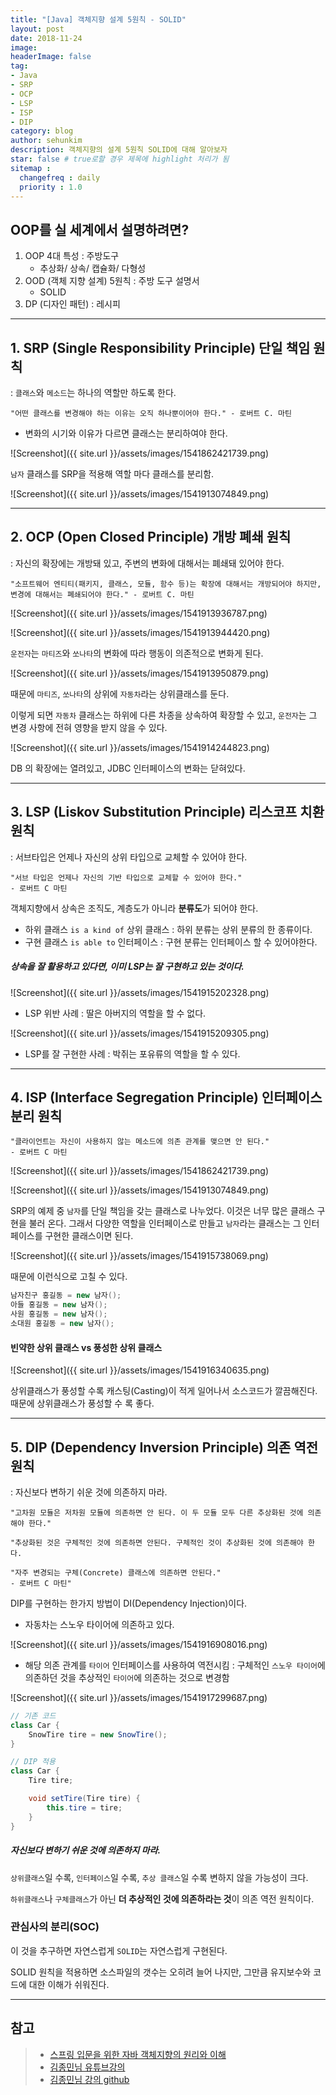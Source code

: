 ```yaml
---
title: "[Java] 객체지향 설계 5원칙 - SOLID"
layout: post
date: 2018-11-24
image:
headerImage: false
tag:
- Java
- SRP
- OCP
- LSP
- ISP
- DIP
category: blog
author: sehunkim
description: 객체지향의 설계 5원칙 SOLID에 대해 알아보자
star: false # true로할 경우 제목에 highlight 처리가 됨
sitemap :
  changefreq : daily
  priority : 1.0
---
```


## OOP를 실 세계에서 설명하려면?

1. OOP 4대 특성 : 주방도구
   - 추상화/ 상속/ 캡슐화/ 다형성
2. OOD (객체 지향 설계) 5원칙 : 주방 도구 설명서
   - SOLID
3. DP (디자인 패턴) : 레시피

---

## 1. SRP (Single Responsibility Principle) 단일 책임 원칙
: `클래스`와 `메소드`는 하나의 역할만 하도록 한다.

```
"어떤 클래스를 변경해야 하는 이유는 오직 하나뿐이어야 한다." - 로버트 C. 마틴
```

- 변화의 시기와 이유가 다르면 클래스는 분리하여야 한다.

![Screenshot]({{ site.url }}/assets/images/1541862421739.png)

`남자` 클래스를 SRP을 적용해 역할 마다 클래스를 분리함.

![Screenshot]({{ site.url }}/assets/images/1541913074849.png)

---

## 2. OCP (Open Closed Principle) 개방 폐쇄 원칙
: 자신의 확장에는 개방돼 있고, 주변의 변화에 대해서는 폐쇄돼 있어야 한다.

```
"소프트웨어 엔티티(패키지, 클래스, 모듈, 함수 등)는 확장에 대해서는 개방되어야 하지만,
변경에 대해서는 폐쇄되어야 한다." - 로버트 C. 마틴
```

![Screenshot]({{ site.url }}/assets/images/1541913936787.png)


![Screenshot]({{ site.url }}/assets/images/1541913944420.png)

`운전자`는 `마티즈`와 `쏘나타`의 변화에 따라 행동이 의존적으로 변화게 된다.

![Screenshot]({{ site.url }}/assets/images/1541913950879.png)

때문에 `마티즈`, `쏘나타`의 상위에 `자동차`라는 상위클래스를 둔다.

이렇게 되면 `자동차` 클래스는 하위에 다른 차종을 상속하여 확장할 수 있고, `운전자`는 그 변경 사항에 전혀 영향을 받지 않을 수 있다.

![Screenshot]({{ site.url }}/assets/images/1541914244823.png)

DB 의 확장에는 열려있고, JDBC 인터페이스의 변화는 닫혀있다.

---

## 3. LSP (Liskov Substitution Principle) 리스코프 치환 원칙
: 서브타입은 언제나 자신의 상위 타입으로 교체할 수 있어야 한다.

```
"서브 타입은 언제나 자신의 기반 타입으로 교체할 수 있어야 한다."
- 로버트 C 마틴
```

객체지향에서 상속은 조직도, 계층도가 아니라 **분류도**가 되어야 한다.

- 하위 클래스 `is a kind of` 상위 클래스 : 하위 분류는 상위 분류의 한 종류이다.
- 구현 클래스 `is able to` 인터페이스 : 구현 분류는 인터페이스 할 수 있어야한다.

##### 상속을 잘 활용하고 있다면, 이미 LSP는 잘 구현하고 있는 것이다.

![Screenshot]({{ site.url }}/assets/images/1541915202328.png)

- LSP 위반 사례 : 딸은 아버지의 역할을 할 수 없다.

![Screenshot]({{ site.url }}/assets/images/1541915209305.png)

- LSP를 잘 구현한 사례 : 박쥐는 포유류의 역할을 할 수 있다.

---

## 4. ISP (Interface Segregation Principle) 인터페이스 분리 원칙

```
"클라이언트는 자신이 사용하지 않는 메소드에 의존 관계를 맺으면 안 된다."
- 로버트 C 마틴
```

![Screenshot]({{ site.url }}/assets/images/1541862421739.png)

![Screenshot]({{ site.url }}/assets/images/1541913074849.png)

SRP의 예제 중 `남자`를 단일 책임을 갖는 클래스로 나누었다. 이것은 너무 많은 클래스 구현을 불러 온다. 그래서 다양한 역할을 인터페이스로 만들고 `남자`라는 클래스는 그 인터페이스를 구현한 클래스이면 된다.

![Screenshot]({{ site.url }}/assets/images/1541915738069.png)

때문에 이런식으로 고칠 수 있다.

```java
남자친구 홍길동 = new 남자();
아들 홍길동 = new 남자();
사원 홍길동 = new 남자();
소대원 홍길동 = new 남자();
```

#### 빈약한 상위 클래스 vs 풍성한 상위 클래스

![Screenshot]({{ site.url }}/assets/images/1541916340635.png)

상위클래스가 풍성할 수록 캐스팅(Casting)이 적게 일어나서 소스코드가 깔끔해진다. 때문에 상위클래스가 풍성할 수 록 좋다.

---

## 5. DIP (Dependency Inversion Principle) 의존 역전 원칙
: 자신보다 변하기 쉬운 것에 의존하지 마라.

```
"고차원 모듈은 저차원 모듈에 의존하면 안 된다. 이 두 모듈 모두 다른 추상화된 것에 의존해야 한다."

"추상화된 것은 구체적인 것에 의존하면 안된다. 구체적인 것이 추상화된 것에 의존해야 한다.

"자주 변경되는 구체(Concrete) 클래스에 의존하면 안된다."
- 로버트 C 마틴"
```

DIP를 구현하는 한가지 방법이 DI(Dependency Injection)이다.

- 자동차는 스노우 타이어에 의존하고 있다.

![Screenshot]({{ site.url }}/assets/images/1541916908016.png)

- 해당 의존 관계를 `타이어` 인터페이스를 사용하여 역전시킴 :
  구체적인 `스노우 타이어`에 의존하던 것을 추상적인 `타이어`에 의존하는 것으로 변경함

![Screenshot]({{ site.url }}/assets/images/1541917299687.png)

```java
// 기존 코드
class Car {
    SnowTire tire = new SnowTire();
}

// DIP 적용
class Car {
    Tire tire;

    void setTire(Tire tire) {
        this.tire = tire;
    }
}
```

##### 자신보다 변하기 쉬운 것에 의존하지 마라.

`상위클래스`일 수록, `인터페이스`일 수록, `추상 클래스`일 수록 변하지 않을 가능성이 크다.

`하위클래스`나 `구체클래스`가 아닌 **더 추상적인 것에 의존하라는 것**이 의존 역전 원칙이다.



### 관심사의 분리(SOC)

이 것을 추구하면 자연스럽게 `SOLID`는 자연스럽게 구현된다.

SOLID 원칙을 적용하면 소스파일의 갯수는 오히려 늘어 나지만, 그만큼 유지보수와 코드에 대한 이해가 쉬워진다.

---
## 참고
> - [스프링 입문을 위한 자바 객체지향의 원리와 이해](http://wikibook.co.kr/java-oop-for-spring/)
> - [김종민님 유튜브강의](https://www.youtube.com/playlist?list=PLhDpFstysKKlKoYLivzTVcJxBlvrOb4rM)
> - [김종민님 강의 github](https://github.com/expert0226/oopinspring)
